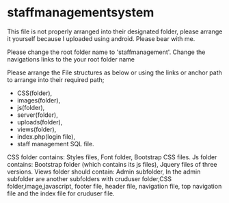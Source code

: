 # staffmanagementsystem
This file is not properly arranged into their designated folder, please arrange it yourself 
because I uploaded using android. Please bear with me.

Please change the root folder name to 'staffmanagement'.
Change the navigations links to the your root folder name


Please arrange the File structures as below or using the links or anchor 
path to arrange into their required path;
 - CSS(folder),
 - images(folder),
 - js(folder),
 - server(folder),
 - uploads(folder),
 - views(folder),
 - index.php(login file),
 - staff management SQL file.


CSS folder contains:
    Styles files,
    Font folder,
    Bootstrap CSS files.
Js folder contains: 
   Bootstrap folder (which contains its js files),
   Jquery files of three versions.
Views folder should contain:
  Admin subfolder,
   In the admin subfolder are another subfolders with 
   cruduser folder,CSS folder,image,javascript, footer file,
 header file, navigation file, top navigation file and 
the index file for cruduser file.
   

